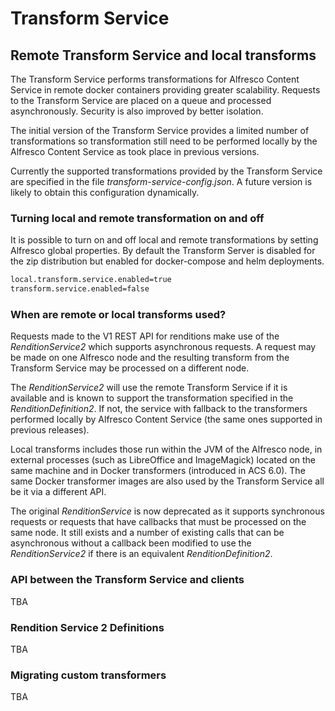 # Transform Service

## Remote Transform Service and local transforms

The Transform Service performs transformations for Alfresco Content Service
in remote docker containers providing greater scalability. Requests to the
Transform Service are placed on a queue and processed asynchronously.
Security is also improved by better isolation.

The initial version of the Transform Service provides a limited number of
transformations so transformation still need to be performed locally
by the Alfresco Content Service as took place in previous versions.

Currently the supported transformations provided by the Transform Service are
specified in the file *transform-service-config.json*. A future version is
likely to obtain this configuration dynamically.

### Turning local and remote transformation on and off
It is possible to turn on and off local and remote transformations by
setting Alfresco global properties. By default the Transform Server is disabled
for the zip distribution but enabled for docker-compose and helm deployments.

```bash
local.transform.service.enabled=true
transform.service.enabled=false
```

### When are remote or local transforms used?

Requests made to the V1 REST API for renditions make use of the *RenditionService2*
which supports asynchronous requests. A request may be made on one Alfresco node
and the resulting transform from the Transform Service may be processed on a
different node.

The *RenditionService2* will use the remote Transform Service if it is available
and is known to support the transformation specified in the *RenditionDefinition2*.
If not, the service with fallback to the transformers performed locally by
Alfresco Content Service (the same ones supported in previous releases).

Local transforms includes those run within the JVM of the Alfresco node,
in external processes (such as LibreOffice and ImageMagick) located on the same
machine and in Docker transformers (introduced in ACS 6.0). The same Docker
transformer images are also used by the Transform Service all be it via a
different API.

The original *RenditionService* is now deprecated as it supports synchronous
requests or requests that have callbacks that must be processed on the same
node. It still exists and a number of existing calls that can be asynchronous
without a callback been modified to use the *RenditionService2* if there is an
equivalent *RenditionDefinition2*.


### API between the Transform Service and clients

TBA

### Rendition Service 2 Definitions

TBA

### Migrating custom transformers

TBA
